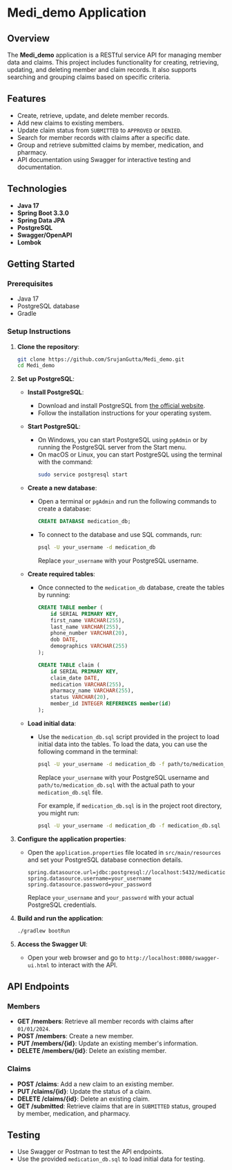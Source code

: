 # Medi_demo Application

## Overview

The **Medi_demo** application is a RESTful service API for managing member data and claims. This project includes functionality for creating, retrieving, updating, and deleting member and claim records. It also supports searching and grouping claims based on specific criteria.

## Features

- Create, retrieve, update, and delete member records.
- Add new claims to existing members.
- Update claim status from `SUBMITTED` to `APPROVED` or `DENIED`.
- Search for member records with claims after a specific date.
- Group and retrieve submitted claims by member, medication, and pharmacy.
- API documentation using Swagger for interactive testing and documentation.

## Technologies

- **Java 17**
- **Spring Boot 3.3.0**
- **Spring Data JPA**
- **PostgreSQL**
- **Swagger/OpenAPI**
- **Lombok**

## Getting Started

### Prerequisites

- Java 17
- PostgreSQL database
- Gradle

### Setup Instructions

1. **Clone the repository**:

   ```bash
   git clone https://github.com/SrujanGutta/Medi_demo.git
   cd Medi_demo
   ```

2. **Set up PostgreSQL**:

   - **Install PostgreSQL**:
     - Download and install PostgreSQL from [the official website](https://www.postgresql.org/download/).
     - Follow the installation instructions for your operating system.

   - **Start PostgreSQL**:
     - On Windows, you can start PostgreSQL using `pgAdmin` or by running the PostgreSQL server from the Start menu.
     - On macOS or Linux, you can start PostgreSQL using the terminal with the command:
       ```bash
       sudo service postgresql start
       ```

   - **Create a new database**:
     - Open a terminal or `pgAdmin` and run the following commands to create a database:
       ```sql
       CREATE DATABASE medication_db;
       ```
     - To connect to the database and use SQL commands, run:
       ```bash
       psql -U your_username -d medication_db
       ```
       Replace `your_username` with your PostgreSQL username.

   - **Create required tables**:
     - Once connected to the `medication_db` database, create the tables by running:
       ```sql
       CREATE TABLE member (
           id SERIAL PRIMARY KEY,
           first_name VARCHAR(255),
           last_name VARCHAR(255),
           phone_number VARCHAR(20),
           dob DATE,
           demographics VARCHAR(255)
       );

       CREATE TABLE claim (
           id SERIAL PRIMARY KEY,
           claim_date DATE,
           medication VARCHAR(255),
           pharmacy_name VARCHAR(255),
           status VARCHAR(20),
           member_id INTEGER REFERENCES member(id)
       );
       ```

   - **Load initial data**:
     - Use the `medication_db.sql` script provided in the project to load initial data into the tables. To load the data, you can use the following command in the terminal:
       ```bash
       psql -U your_username -d medication_db -f path/to/medication_db.sql
       ```
       Replace `your_username` with your PostgreSQL username and `path/to/medication_db.sql` with the actual path to your `medication_db.sql` file.

       For example, if `medication_db.sql` is in the project root directory, you might run:
       ```bash
       psql -U your_username -d medication_db -f medication_db.sql
       ```

3. **Configure the application properties**:

   - Open the `application.properties` file located in `src/main/resources` and set your PostgreSQL database connection details.

     ```properties
     spring.datasource.url=jdbc:postgresql://localhost:5432/medication_db
     spring.datasource.username=your_username
     spring.datasource.password=your_password
     ```
     Replace `your_username` and `your_password` with your actual PostgreSQL credentials.

4. **Build and run the application**:

   ```bash
   ./gradlew bootRun
   ```

5. **Access the Swagger UI**:

   - Open your web browser and go to `http://localhost:8080/swagger-ui.html` to interact with the API.

## API Endpoints

### Members

- **GET /members**: Retrieve all member records with claims after `01/01/2024`.
- **POST /members**: Create a new member.
- **PUT /members/{id}**: Update an existing member's information.
- **DELETE /members/{id}**: Delete an existing member.

### Claims

- **POST /claims**: Add a new claim to an existing member.
- **PUT /claims/{id}**: Update the status of a claim.
- **DELETE /claims/{id}**: Delete an existing claim.
- **GET /submitted**: Retrieve claims that are in `SUBMITTED` status, grouped by member, medication, and pharmacy.

## Testing

- Use Swagger or Postman to test the API endpoints.
- Use the provided `medication_db.sql` to load initial data for testing.
